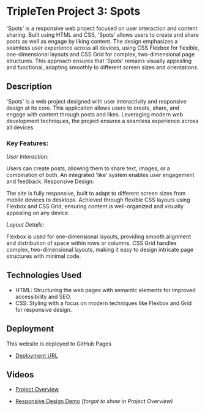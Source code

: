 # TripleTen Project 3: Spots

'Spots' is a responsive web project focused on user interaction and content sharing. Built using HTML and CSS, 'Spots' allows users to create and share posts as well as engage by liking content. The design emphasizes a seamless user experience across all devices, using CSS Flexbox for flexible, one-dimensional layouts and CSS Grid for complex, two-dimensional page structures. This approach ensures that 'Spots' remains visually appealing and functional, adapting smoothly to different screen sizes and orientations.

## Description

'Spots' is a web project designed with user interactivity and responsive design at its core. This application allows users to create, share, and engage with content through posts and likes. Leveraging modern web development techniques, the project ensures a seamless experience across all devices.

### Key Features:

_User Interaction:_

Users can create posts, allowing them to share text, images, or a combination of both.
An integrated 'like' system enables user engagement and feedback.
Responsive Design:

The site is fully responsive, built to adapt to different screen sizes from mobile devices to desktops.
Achieved through flexible CSS layouts using Flexbox and CSS Grid, ensuring content is well-organized and visually appealing on any device.

_Layout Details:_

Flexbox is used for one-dimensional layouts, providing smooth alignment and distribution of space within rows or columns.
CSS Grid handles complex, two-dimensional layouts, making it easy to design intricate page structures with minimal code.

## Technologies Used

- HTML: Structuring the web pages with semantic elements for improved accessibility and SEO.
- CSS: Styling with a focus on modern techniques like Flexbox and Grid for responsive design.

## Deployment

This website is deployed to GitHub Pages

- [Deployment URL](https://jmathew330.github.io/se_project_spots/)

## Videos

- [Project Overview](https://drive.google.com/file/d/1NI9KzhOc4ZNw8UBbCGy_xYPmn_WddVpF/view?usp=sharing)

- [Responsive Design Demo](https://drive.google.com/file/d/1GSrBbhbwruq-Qf5mi0jWXs_PLdxirSA-/view?usp=sharing)
  _(forgot to show in Project Overview)_

